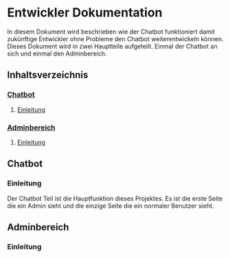 # Entwickler Dokumentation
In diesem Dokument wird beschrieben wie der Chatbot funktioniert damit zukünftige Entwickler ohne Probleme den Chatbot weiterentwickeln können.
Dieses Dokument wird in zwei Hauptteile aufgeteilt. Einmal der Chatbot an sich und einmal den Adminbereich.

## Inhaltsverzeichnis
### [Chatbot](#chatbot-section-start)<a name="tableofcontent-chatbot"></a>
1. [Einleitung](#chatbot-introduction)<a name="tableofcontent-chatbot-introduction"></a>

### [Adminbereich](#admintool-section-start)<a name="tableofcontent-admintool"></a>
1. [Einleitung](#admintool-introduction)<a name="tableofcontent-admintool-introduction"></a>

## Chatbot <a name="chatbot-section-start"></a>
### Einleitung <a name="chatbot-introduction"></a>
Der Chatbot Teil ist die Hauptfunktion dieses Projektes. Es ist die erste Seite die ein Admin sieht und die einzige Seite die ein normaler Benutzer sieht.

## Adminbereich <a name="admintool-section-start"></a>
### Einleitung <a name="admintool-introduction"></a>
<!--stackedit_data:
eyJoaXN0b3J5IjpbLTE2Njg0Mjc4ODcsMTY4MTI1ODAxNiwtND
kyMDg0Njk4LDUzMDYyOTI3NCwtMjA4ODc0NjYxMl19
-->
